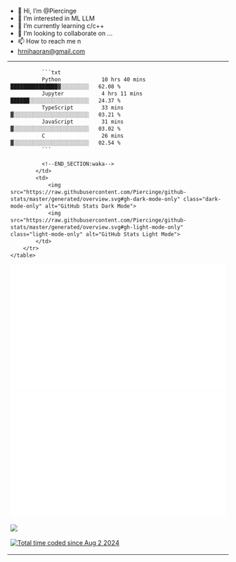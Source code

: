 - 👋 Hi, I’m @Piercinge
- 👀 I’m interested in ML LLM
- 🌱 I’m currently learning c/c++
- 💞️ I’m looking to collaborate on ...
- 📫 How to reach me n
- hrnihaoran@gmail.com

<html>
    <table style="margin-left: auto; margin-right: auto;">
        <tr>
            <td>
              <!--START_SECTION:waka-->
              
              ```txt
              Python             10 hrs 40 mins  ███████████████▓░░░░░░░░░   62.08 %
              Jupyter            4 hrs 11 mins   ██████░░░░░░░░░░░░░░░░░░░   24.37 %
              TypeScript         33 mins         ▓░░░░░░░░░░░░░░░░░░░░░░░░   03.21 %
              JavaScript         31 mins         ▓░░░░░░░░░░░░░░░░░░░░░░░░   03.02 %
              C                  26 mins         ▓░░░░░░░░░░░░░░░░░░░░░░░░   02.54 %
              ```
              
              <!--END_SECTION:waka-->
            </td>
            <td>
                <img src="https://raw.githubusercontent.com/Piercinge/github-stats/master/generated/overview.svg#gh-dark-mode-only" class="dark-mode-only" alt="GitHub Stats Dark Mode">
                <img src="https://raw.githubusercontent.com/Piercinge/github-stats/master/generated/overview.svg#gh-light-mode-only" class="light-mode-only" alt="GitHub Stats Light Mode">
            </td>
        </tr>
    </table>
</html>

![](https://raw.githubusercontent.com/Piercinge/github-stats/master/generated/overview.svg#gh-dark-mode-only)
![](https://raw.githubusercontent.com/Piercinge/github-stats/master/generated/overview.svg#gh-light-mode-only)

<a href="https://wakatime.com"><img src="https://wakatime.com/share/@haoran_ni/48d32ab7-16dd-4d92-9eeb-ae9d66413442.png" /></a>

<a href="https://wakatime.com/@2e7a1580-9a6c-4340-8b70-5b56364a5d8c"><img src="https://wakatime.com/badge/user/2e7a1580-9a6c-4340-8b70-5b56364a5d8c.svg" alt="Total time coded since Aug 2 2024" /></a>
